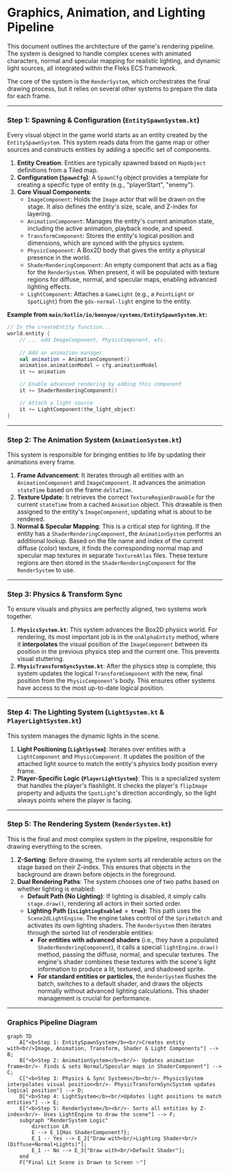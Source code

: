 # Graphics, Animation, and Lighting Pipeline

This document outlines the architecture of the game's rendering pipeline. The system is designed to handle complex scenes with animated characters, normal and specular mapping for realistic lighting, and dynamic light sources, all integrated within the Fleks ECS framework.

The core of the system is the `RenderSystem`, which orchestrates the final drawing process, but it relies on several other systems to prepare the data for each frame.

-----

### Step 1: Spawning & Configuration (`EntitySpawnSystem.kt`)

Every visual object in the game world starts as an entity created by the `EntitySpawnSystem`. This system reads data from the game map or other sources and constructs entities by adding a specific set of components.

1.  **Entity Creation**: Entities are typically spawned based on `MapObject` definitions from a Tiled map.
2.  **Configuration (`SpawnCfg`)**: A `SpawnCfg` object provides a template for creating a specific type of entity (e.g., "playerStart", "enemy").
3.  **Core Visual Components**:
    * `ImageComponent`: Holds the `Image` actor that will be drawn on the stage. It also defines the entity's size, scale, and Z-index for layering.
    * `AnimationComponent`: Manages the entity's current animation state, including the active animation, playback mode, and speed.
    * `TransformComponent`: Stores the entity's logical position and dimensions, which are synced with the physics system.
    * `PhysicComponent`: A Box2D body that gives the entity a physical presence in the world.
    * `ShaderRenderingComponent`: An empty component that acts as a flag for the `RenderSystem`. When present, it will be populated with texture regions for diffuse, normal, and specular maps, enabling advanced lighting effects.
    * `LightComponent`: Attaches a `GameLight` (e.g., a `PointLight` or `SpotLight`) from the `gdx-normal-light` engine to the entity.

**Example from `main/kotlin/io/bennyoe/systems/EntitySpawnSystem.kt`:**

```kotlin
// In the createEntity function...
world.entity {
    // ... add ImageComponent, PhysicComponent, etc.
    
    // Add an animation manager
    val animation = AnimationComponent()
    animation.animationModel = cfg.animationModel
    it += animation

    // Enable advanced rendering by adding this component
    it += ShaderRenderingComponent()

    // Attach a light source
    it += LightComponent(the_light_object)
}
```

-----

### Step 2: The Animation System (`AnimationSystem.kt`)

This system is responsible for bringing entities to life by updating their animations every frame.

1.  **Frame Advancement**: It iterates through all entities with an `AnimationComponent` and `ImageComponent`. It advances the animation `stateTime` based on the frame `deltaTime`.
2.  **Texture Update**: It retrieves the correct `TextureRegionDrawable` for the current `stateTime` from a cached `Animation` object. This drawable is then assigned to the entity's `ImageComponent`, updating what is about to be rendered.
3.  **Normal & Specular Mapping**: This is a critical step for lighting. If the entity has a `ShaderRenderingComponent`, the `AnimationSystem` performs an additional lookup. Based on the file name and index of the current diffuse (color) texture, it finds the corresponding normal map and specular map textures in separate `TextureAtlas` files. These texture regions are then stored in the `ShaderRenderingComponent` for the `RenderSystem` to use.

-----

### Step 3: Physics & Transform Sync

To ensure visuals and physics are perfectly aligned, two systems work together.

1.  **`PhysicsSystem.kt`**: This system advances the Box2D physics world. For rendering, its most important job is in the `onAlphaEntity` method, where it **interpolates** the visual position of the `ImageComponent` between its position in the previous physics step and the current one. This prevents visual stuttering.
2.  **`PhysicTransformSyncSystem.kt`**: After the physics step is complete, this system updates the logical `TransformComponent` with the new, final position from the `PhysicComponent`'s body. This ensures other systems have access to the most up-to-date logical position.

-----

### Step 4: The Lighting System (`LightSystem.kt` & `PlayerLightSystem.kt`)

This system manages the dynamic lights in the scene.

1.  **Light Positioning (`LightSystem`)**: Iterates over entities with a `LightComponent` and `PhysicComponent`. It updates the position of the attached light source to match the entity's physics body position every frame.
2.  **Player-Specific Logic (`PlayerLightSystem`)**: This is a specialized system that handles the player's flashlight. It checks the player's `flipImage` property and adjusts the `SpotLight`'s direction accordingly, so the light always points where the player is facing.

-----

### Step 5: The Rendering System (`RenderSystem.kt`)

This is the final and most complex system in the pipeline, responsible for drawing everything to the screen.

1.  **Z-Sorting**: Before drawing, the system sorts all renderable actors on the stage based on their Z-index. This ensures that objects in the background are drawn before objects in the foreground.
2.  **Dual Rendering Paths**: The system chooses one of two paths based on whether lighting is enabled:
    * **Default Path (No Lighting)**: If lighting is disabled, it simply calls `stage.draw()`, rendering all actors in their sorted order.
    * **Lighting Path (`isLightingEnabled = true`)**: This path uses the `Scene2dLightEngine`. The engine takes control of the `SpriteBatch` and activates its own lighting shaders. The `RenderSystem` then iterates through the sorted list of renderable entities:
        * **For entities with advanced shaders** (i.e., they have a populated `ShaderRenderingComponent`), it calls a special `lightEngine.draw()` method, passing the diffuse, normal, and specular textures. The engine's shader combines these textures with the scene's light information to produce a lit, textured, and shadowed sprite.
        * **For standard entities or particles**, the `RenderSystem` flushes the batch, switches to a default shader, and draws the objects normally without advanced lighting calculations. This shader management is crucial for performance.

-----

### Graphics Pipeline Diagram

```mermaid
graph TD
    A["<b>Step 1: EntitySpawnSystem</b><br/>Creates entity with<br/>Image, Animation, Transform, Shader & Light Components"] --> B;
    B["<b>Step 2: AnimationSystem</b><br/>- Updates animation frame<br/>- Finds & sets Normal/Specular maps in ShaderComponent"] --> C;
    C["<b>Step 3: Physics & Sync Systems</b><br/>- PhysicsSystem interpolates visual position<br/>- PhysicTransformSyncSystem updates logical position"] --> D;
    D["<b>Step 4: LightSystem</b><br/>Updates light positions to match entities"] --> E;
    E["<b>Step 5: RenderSystem</b><br/>- Sorts all entities by Z-index<br/>- Uses LightEngine to draw the scene"] --> F;
    subgraph "RenderSystem Logic"
        direction LR
        E --> E_1{Has ShaderComponent?};
        E_1 -- Yes --> E_2["Draw with<br/>Lighting Shader<br/>(Diffuse+Normal+Lights)"];
        E_1 -- No --> E_3["Draw with<br/>Default Shader"];
    end
    F["Final Lit Scene is Drawn to Screen ✨"]
```
